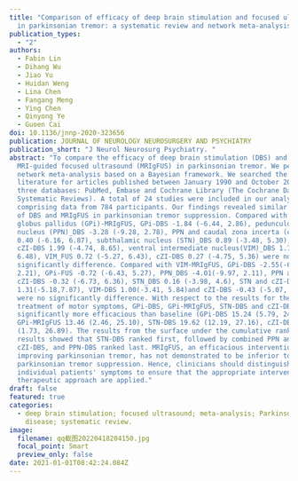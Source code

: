 ```yaml
---
title: "Comparison of efficacy of deep brain stimulation and focused ultrasound
  in parkinsonian tremor: a systematic review and network meta-analysis"
publication_types:
  - "2"
authors:
  - Fabin Lin
  - Dihang Wu
  - Jiao Yu
  - Huidan Weng
  - Lina Chen
  - Fangang Meng
  - Ying Chen
  - Qinyong Ye
  - Guoen Cai
doi: 10.1136/jnnp-2020-323656
publication: JOURNAL OF NEUROLOGY NEUROSURGERY AND PSYCHIATRY
publication_short: "J Neurol Neurosurg Psychiatry. "
abstract: "To compare the efficacy of deep brain stimulation (DBS) and
  MRI-guided focused ultrasound (MRIgFUS) in parkinsonian tremor. We performed a
  network meta-analysis based on a Bayesian framework. We searched the
  literature for articles published between January 1990 and October 2020 using
  three databases: PubMed, Embase and Cochrane Library (The Cochrane Database of
  Systematic Reviews). A total of 24 studies were included in our analysis,
  comprising data from 784 participants. Our findings revealed similar efficacy
  of DBS and MRIgFUS in parkinsonian tremor suppression. Compared with internal
  globus pallidus (GPi)-MRIgFUS, GPi-DBS -1.84 (-6.44, 2.86), pedunculopontine
  nucleus (PPN)_DBS -3.28 (-9.28, 2.78), PPN and caudal zona incerta (cZI)-DBS
  0.40 (-6.16, 6.87), subthalamic nucleus (STN)_DBS 0.89 (-3.48, 5.30), STN and
  cZI-DBS 1.99 (-4.74, 8.65), ventral intermediate nucleus(VIM)_DBS 1.75 (-2.87,
  6.48), VIM_FUS 0.72 (-5.27, 6.43), cZI-DBS 0.27 (-4.75, 5.36) were no
  significantly difference. Compared with VIM-MRIgFUS, GPi-DBS -2.55(-6.94,
  2.21), GPi-FUS -0.72 (-6.43, 5.27), PPN_DBS -4.01(-9.97, 2.11), PPN and
  cZI-DBS -0.32 (-6.73, 6.36), STN_DBS 0.16 (-3.98, 4.6), STN and cZI-DBS
  1.31(-5.18,7.87), VIM-DBS 1.00(-3.41, 5.84)and cZI-DBS -0.43 (-5.07, 4.68)
  were no significantly difference. With respect to the results for the
  treatment of motor symptoms, GPi-DBS, GPi-MRIgFUS, STN-DBS and cZI-DBS were
  significantly more efficacious than baseline (GPi-DBS 15.24 (5.79, 24.82),
  GPi-MRIgFUS 13.46 (2.46, 25.10), STN-DBS 19.62 (12.19, 27.16), cZI-DBS 14.18
  (1.73, 26.89). The results from the surface under the cumulative ranking
  results showed that STN-DBS ranked first, followed by combined PPN and
  cZI-DBS, and PPN-DBS ranked last. MRIgFUS, an efficacious intervention for
  improving parkinsonian tremor, has not demonstrated to be inferior to DBS in
  parkinsonian tremor suppression. Hence, clinicians should distinguish
  individual patients' symptoms to ensure that the appropriate intervention and
  therapeutic approach are applied."
draft: false
featured: true
categories:
  - deep brain stimulation; focused ultrasound; meta-analysis; Parkinson's
    disease; systematic review.
image:
  filename: qq截图20220418204150.jpg
  focal_point: Smart
  preview_only: false
date: 2021-01-01T08:42:24.084Z
---
```

